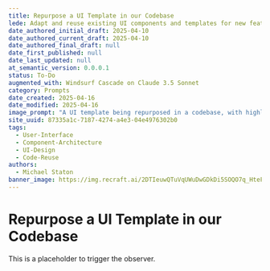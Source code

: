 ```yaml
---
title: Repurpose a UI Template in our Codebase
lede: Adapt and reuse existing UI components and templates for new features
date_authored_initial_draft: 2025-04-10
date_authored_current_draft: 2025-04-10
date_authored_final_draft: null
date_first_published: null
date_last_updated: null
at_semantic_version: 0.0.0.1
status: To-Do
augmented_with: Windsurf Cascade on Claude 3.5 Sonnet
category: Prompts
date_created: 2025-04-16
date_modified: 2025-04-16
image_prompt: "A UI template being repurposed in a codebase, with highlighted reusable components, a code editor view, and a preview pane showing the adapted interface. The design is collaborative, modular, and developer-focused."
site_uuid: 87335a1c-7187-4274-a4e3-04e4976302b0
tags:
  - User-Interface
  - Component-Architecture
  - UI-Design
  - Code-Reuse
authors:
  - Michael Staton
banner_image: https://img.recraft.ai/2DTIeuwQTuVqUWuDwGDkDi5SOQO7q_HteFg0wMPlve4/rs:fit:1024:2048:0/raw:1/plain/abs://external/images/dd7f038b-bb1a-49bf-b3c0-bc2aa8a8796a
---
```

# Repurpose a UI Template in our Codebase

This is a placeholder to trigger the observer.